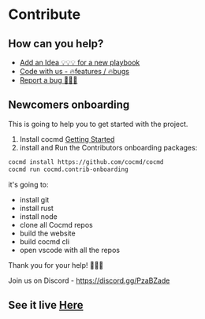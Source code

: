 # Contribute



## How can you help?

- [Add an Idea 💡💡💡 for a new playbook](https://github.com/cocmd/hub/issues/new)
- [Code with us - 🔥features / 🔥bugs](https://github.com/cocmd/cocmd/contribute)
- [Report a bug 🐞🧨🐞](https://github.com/cocmd/cocmd/issues/new)



## Newcomers onboarding

This is going to help you to get started with the project.

1. Install cocmd [Getting Started](/docs/intro)
2. install and Run the Contributors onboarding packages:

```bash
cocmd install https://github.com/cocmd/cocmd
cocmd run cocmd.contrib-onboarding

```

it's going to:
- install git
- install rust
- install node
- clone all Cocmd repos
- build the website
- build cocmd cli
- open vscode with all the repos

Thank you for your help! 🙏🙏🙏

Join us on Discord - https://discord.gg/PzaBZade

## See it live [Here](https://asciinema.org/a/619310)